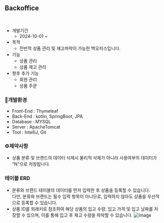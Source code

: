 
 ## Backoffice
<br>

 * 개발기간
   - 2024-10-01 ~
 * 목적 
   - 전반적 상품 관리 및 재고파악이 가능한 백오피스입니다.
 * 기능
   - 상품 관리
   - 상품 재고 관리
 * 향후 추가 기능
   - 회원 관리
   - 상품 주문
  
  ### 🔧개발환경
  * Front-End :  Thymeleaf
  * Back-End : kotlin, SpringBoot, JPA
  * Database : MYSQL
  * Server : ApacheTomcat
  * Tool : IntelliJ, Git

  ### ⚙제약사항
  * 상품 분류 및 브랜드의 데이터 삭제시 물리적 삭제가 아니라 사용여부의 데이터가 "N"으로 저장됩니다.

  ### 테이블 ERD
  * 분류와 브랜드 테이블의 데이터를 먼저 입력한 후 상품을 등록할 수 있습니다.<br> 다만, 분류와 브랜드는 필수 입력 항목이 아니므로, 입력하지 않아도 상품을 우선적으로 등록할 수 있습니다.
  * 상품 ID를 외래키로 참조하여 해당 상품의 입고 수량, 입고 가격 및 입고 날짜를 저장할 수 있으며, 이를 통해 입고 후 재고 수량을 파악할 수 있습니다.
  ![image](https://github.com/user-attachments/assets/560c40bf-0b6c-44a3-b2aa-1bccc0eea961)
